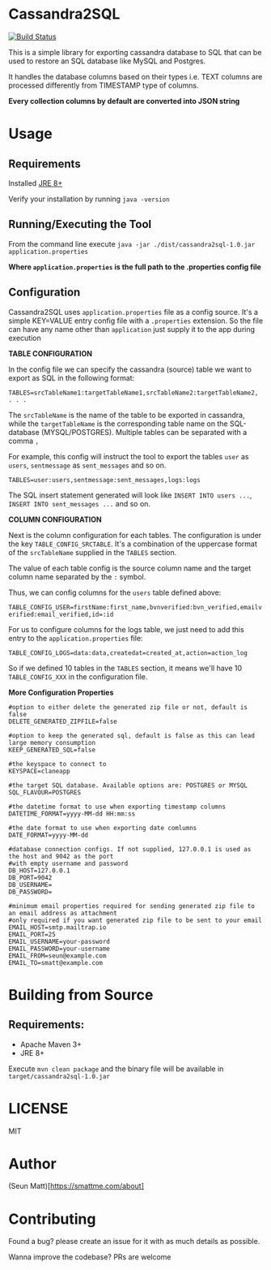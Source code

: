 Cassandra2SQL
==============

[![Build Status](https://travis-ci.org/SeunMatt/cassandra2sql.svg?branch=master)](https://travis-ci.org/SeunMatt/cassandra2sql)

This is a simple library for exporting cassandra database to SQL that can be used to restore an SQL database like MySQL and Postgres.

It handles the database columns based on their types i.e. TEXT columns are processed differently from TIMESTAMP type of columns.

**Every collection columns by default are converted into JSON string**


Usage
=====

Requirements
------------
Installed [JRE 8+](https://www.oracle.com/technetwork/java/javase/downloads/jre8-downloads-2133155.html)

Verify your installation by running `java -version`  

Running/Executing the Tool
---------------------------
From the command line execute `java -jar ./dist/cassandra2sql-1.0.jar application.properties`

**Where `application.properties` is the full path to the **.properties** config file**

Configuration
--------------
Cassandra2SQL uses `application.properties` file as a config source. It's a simple KEY=VALUE entry config file with a `.properties` extension. So the file can have any name other than `application` just supply it to the app during execution

**TABLE CONFIGURATION**

In the config file we can specify the cassandra (source) table we want to export as SQL in the following format:

`TABLES=srcTableName1:targetTableName1,srcTableName2:targetTableName2, . . .`

The `srcTableName` is the name of the table to be exported in cassandra, while the `targetTableName` is the corresponding
table name on the SQL-database (MYSQL/POSTGRES). Multiple tables can be separated with a comma `,`

For example, this config will instruct the tool to export the tables `user` as `users`, `sentmessage` as `sent_messages` and so on.

 `TABLES=user:users,sentmessage:sent_messages,logs:logs`
 
 The SQL insert statement generated will look like `INSERT INTO users ...`, `INSERT INTO sent_messages ...` and so on.

**COLUMN CONFIGURATION**

Next is the column configuration for each tables. The configuration is under the key `TABLE_CONFIG_SRCTABLE`. It's a combination of the uppercase format of the `srcTableName` supplied in the `TABLES` section. 

The value of each table config is the source column name and the target column name separated by the `:` symbol. 

Thus, we can config columns for the `users` table defined above:

`TABLE_CONFIG_USER=firstName:first_name,bvnverified:bvn_verified,emailverified:email_verified,id=:id`

For us to configure columns for the logs table, we just need to add this entry to the `application.properties` file:

`TABLE_CONFIG_LOGS=data:data,createdat=created_at,action=action_log`

So if we defined 10 tables in the `TABLES` section, it means we'll have 10 `TABLE_CONFIG_XXX` in the configuration file.

**More Configuration Properties**

```properties
#option to either delete the generated zip file or not, default is false
DELETE_GENERATED_ZIPFILE=false

#option to keep the generated sql, default is false as this can lead large memory consumption
KEEP_GENERATED_SQL=false

#the keyspace to connect to
KEYSPACE=claneapp

#the target SQL database. Available options are: POSTGRES or MYSQL
SQL_FLAVOUR=POSTGRES

#the datetime format to use when exporting timestamp columns
DATETIME_FORMAT=yyyy-MM-dd HH:mm:ss

#the date format to use when exporting date comlumns
DATE_FORMAT=yyyy-MM-dd

#database connection configs. If not supplied, 127.0.0.1 is used as the host and 9042 as the port
#with empty username and password
DB_HOST=127.0.0.1
DB_PORT=9042
DB_USERNAME=
DB_PASSWORD=

#minimum email properties required for sending generated zip file to an email address as attachment
#only required if you want generated zip file to be sent to your email
EMAIL_HOST=smtp.mailtrap.io
EMAIL_PORT=25
EMAIL_USERNAME=your-password
EMAIL_PASSWORD=your-username
EMAIL_FROM=seun@example.com
EMAIL_TO=smatt@example.com
```

Building from Source
======================
Requirements:
-------------
- Apache Maven 3+
- JRE 8+

Execute `mvn clean package` and the binary file will be available in `target/cassandra2sql-1.0.jar`


LICENSE
=======
MIT

Author
======
(Seun Matt)[https://smattme.com/about]

Contributing
=============
Found a bug? please create an issue for it with as much details as possible.

Wanna improve the codebase? PRs are welcome